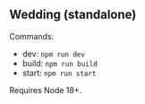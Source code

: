 ## Wedding (standalone)

Commands:
- dev: `npm run dev`
- build: `npm run build`
- start: `npm run start`

Requires Node 18+.
